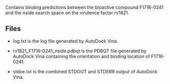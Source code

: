 Contains binding predictions between the bioactive compound F1716-0241 and the nside search space on the virulence factor rv1821.

## Files

- log.txt is the log file generated by AutoDock Vina.

- rv1821_F1716-0241_nside.pdbqt is the PDBQT file generated by AutoDock Vina containing the orientation and binding location of F1716-0241.

- stdoe.txt is the combined STDOUT and STDERR output of AutoDock Vina.

